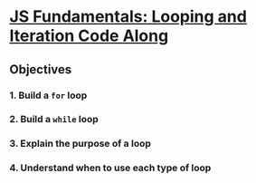 # [JS Fundamentals: Looping and Iteration Code Along](https://learn.co/tracks/online-software-engineering-structured/front-end-web-programming/manipulating-the-dom/js-fundamentals-looping-and-iteration-code-along)

## Objectives

### 1. Build a `for` loop

### 2. Build a `while` loop

### 3. Explain the purpose of a loop

### 4. Understand when to use each type of loop
